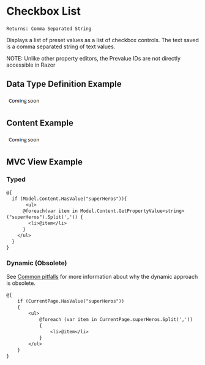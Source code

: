 # Checkbox List

`Returns: Comma Separated String`

Displays a list of preset values as a list of checkbox controls. The text saved is a comma separated string of text values.

NOTE: Unlike other property editors, the Prevalue IDs are not directly accessible in Razor

## Data Type Definition Example

![True/Checkbox List Definition](images/wip.png)

## Content Example 

![Checkbox List Example](images/wip.png)

## MVC View Example

### Typed

	@{
	  if (Model.Content.HasValue("superHeros")){                                                     
	       <ul>                                                        
	      @foreach(var item in Model.Content.GetPropertyValue<string>("superHeros").Split(',')) { 
	        <li>@item</li>
	      }
	    </ul>                                                                                       
	  }
	}

### Dynamic (Obsolete)

See [Common pitfalls](https://our.umbraco.com/documentation/reference/Common-Pitfalls/#dynamics) for more information about why the dynamic approach is obsolete.

	@{
	    if (CurrentPage.HasValue("superHeros"))
	    {
	        <ul>
	            @foreach (var item in CurrentPage.superHeros.Split(','))
	            {
	                <li>@item</li>
	            }
	        </ul>
	    }
	}
    
